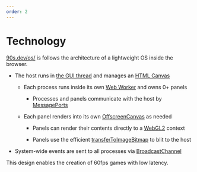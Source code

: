 ```yaml
---
order: 2
---
```


# Technology


[90s.dev/os/](/os/) is follows the architecture of a lightweight OS inside the browser.

* The host runs in [the GUI thread](https://developer.mozilla.org/en-US/docs/Glossary/Main_thread) and manages an [HTML Canvas](https://developer.mozilla.org/en-US/docs/Web/API/Canvas_API)

  * Each process runs inside its own [Web Worker](https://developer.mozilla.org/en-US/docs/Web/API/Worker/Worker) and owns 0+ panels

    * Processes and panels communicate with the host by [MessagePorts](https://developer.mozilla.org/en-US/docs/Web/API/MessagePort)

  * Each panel renders into its own [OffscreenCanvas](https://developer.mozilla.org/en-US/docs/Web/API/OffscreenCanvas) as needed

    * Panels can render their contents directly to a [WebGL2](https://developer.mozilla.org/en-US/docs/Web/API/WebGL2RenderingContext) context

    * Panels use the efficient [transferToImageBitmap](https://developer.mozilla.org/en-US/docs/Web/API/OffscreenCanvas/transferToImageBitmap) to blit to the host

* System-wide events are sent to all processes via [BroadcastChannel](https://developer.mozilla.org/en-US/docs/Web/API/BroadcastChannel)

This design enables the creation of 60fps games with low latency.
